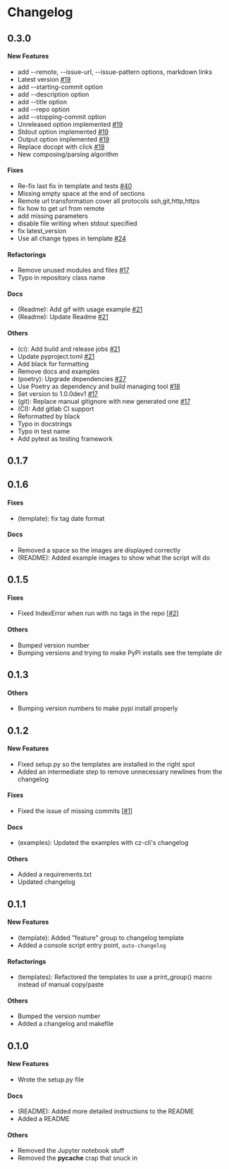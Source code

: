 # Changelog

## 0.3.0

#### New Features

* add --remote, --issue-url, --issue-pattern options, markdown links
* Latest version [#19](https://github.com/KeNaCo/issues)
* add --starting-commit option
* add --description option
* add --title option
* add --repo option
* add --stopping-commit option
* Unreleased option implemented [#19](https://github.com/KeNaCo/issues)
* Stdout option implemented [#19](https://github.com/KeNaCo/issues)
* Output option implemented [#19](https://github.com/KeNaCo/issues)
* Replace docopt with click [#19](https://github.com/KeNaCo/issues)
* New composing/parsing algorithm
#### Fixes

* Re-fix last fix in template and tests [#40](https://github.com/KeNaCo/issues)
* Missing empty space at the end of sections
* Remote url transformation cover all protocols ssh,git,http,https
* fix how to get url from remote
* add missing parameters
* disable file writing when stdout specified
* fix latest_version
* Use all change types in template [#24](https://github.com/KeNaCo/issues)
#### Refactorings

* Remove unused modules and files [#17](https://github.com/KeNaCo/issues)
* Typo in repository class name
#### Docs

* (Readme): Add gif with usage example [#21](https://github.com/KeNaCo/issues)
* (Readme): Update Readme [#21](https://github.com/KeNaCo/issues)
#### Others

* (ci): Add build and release jobs [#21](https://github.com/KeNaCo/issues)
* Update pyproject.toml [#21](https://github.com/KeNaCo/issues)
* Add black for formatting
* Remove docs and examples
* (poetry): Upgrade dependencies [#27](https://github.com/KeNaCo/issues)
* Use Poetry as dependency and build managing tool [#18](https://github.com/KeNaCo/issues)
* Set version to 1.0.0dev1 [#17](https://github.com/KeNaCo/issues)
* (git): Replace manual gitignore with new generated one [#17](https://github.com/KeNaCo/issues)
* (CI): Add gitlab CI support
* Reformatted by black
* Typo in docstrings
* Typo in test name
* Add pytest as testing framework

## 0.1.7


## 0.1.6

#### Fixes

* (template): fix tag date format
#### Docs

* Removed a space so the images are displayed correctly
* (README): Added example images to show what the script will do

## 0.1.5

#### Fixes

* Fixed IndexError when run with no tags in the repo [[#2](https://github.com/KeNaCo/issues)]
#### Others

* Bumped version number
* Bumping versions and trying to make PyPI installs see the template dir

## 0.1.3

#### Others

* Bumping version numbers to make pypi install properly

## 0.1.2

#### New Features

* Fixed setup.py so the templates are installed in the right spot
* Added an intermediate step to remove unnecessary newlines from the changelog
#### Fixes

* Fixed the issue of missing commits [[#1](https://github.com/KeNaCo/issues)]
#### Docs

* (examples): Updated the examples with cz-cli's changelog
#### Others

* Added a requirements.txt
* Updated changelog

## 0.1.1

#### New Features

* (template): Added "feature" group to changelog template
* Added a console script entry point, `auto-changelog`
#### Refactorings

* (templates): Refactored the templates to use a print_group() macro instead of manual copy/paste
#### Others

* Bumped the version number
* Added a changelog and makefile

## 0.1.0

#### New Features

* Wrote the setup.py file
#### Docs

* (README): Added more detailed instructions to the README
* Added a README
#### Others

* Removed the Jupyter notebook stuff
* Removed the __pycache__ crap that snuck in
